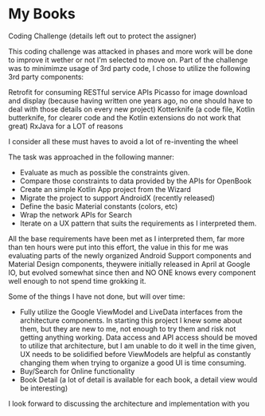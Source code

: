 # My Books
Coding Challenge (details left out to protect the assigner)

This coding challenge was attacked in phases and more work will be done to improve it wether or not I'm selected to move on. Part of the challenge was to minimimze usage of 3rd party code, I chose to utilize the following 3rd party components:

Retrofit for consuming RESTful service APIs
Picasso for image download and display (because having written one years ago, no one should have to deal with those details on every new project)
Kotterknife (a code file, Kotlin butterknife, for clearer code and the Kotlin extensions do not work that great)
RxJava for a LOT of reasons

I consider all these must haves to avoid a lot of re-inventing the wheel

The task was approached in the following manner:

* Evaluate as much as possible the constraints given.
* Compare those constraints to data provided by the APIs for OpenBook
* Create an simple Kotlin App project from the Wizard
* Migrate the project to support AndroidX (recently released)
* Define the basic Material constants (colors, etc)
* Wrap the network APIs for Search
* Iterate on a UX pattern that suits the requirements as I interpreted them.

All the base requirements have been met as I interpreted them, far more than ten hours were put into this effort, the value in this for me was evaluating parts of the newly organized Android Support components and Material Design components, theywere initially released in April at Google IO, but evolved somewhat since then and NO ONE knows every component well enough to not spend time grokking it.

Some of the things I have not done, but will over time:
* Fully utilize the Google ViewModel and LiveData interfaces from the architecture components. In starting this project I knew some about them, but they are new to me, not enough to try them and risk not getting anything working. Data access and API access should be moved to utilize that architecture, but I am unable to do it well in the time given, UX needs to be solidified before ViewModels are helpful as constantly changing them when trying to organize a good UI is time consuming.
* Buy/Search for Online functionality
* Book Detail (a lot of detail is available for each book, a detail view would be interesting)

I look forward to discussing the architecture and implementation with you

